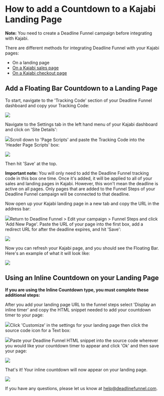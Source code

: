 # How to add a Countdown to a Kajabi Landing Page

**Note:** You need to create a Deadline Funnel campaign before integrating with Kajabi.

There are different methods for integrating Deadline Funnel with your Kajabi pages:

* On a landing page
* [On a Kajabi sales page](https://documentation.deadlinefunnel.com/article/454-how-to-add-a-countdown-to-a-kajabi-sales-page)
* [On a Kajabi checkout page](https://documentation.deadlinefunnel.com/article/561-how-to-add-a-deadline-funnel-countdown-to-a-kajabi-checkout-page)

## Add a Floating Bar Countdown to a Landing Page

To start, navigate to the 'Tracking Code' section of your Deadline Funnel dashboard and copy your Tracking Code:

![](https://s3.amazonaws.com/helpscout.net/docs/assets/53974d6ce4b0c76107b109d1/images/5c65c2862c7d3a66e32e7873/file-p3lBofFRVd.png)

Navigate to the Settings tab in the left hand menu of your Kajabi dashboard and click on 'Site Details':

![](https://s3.amazonaws.com/helpscout.net/docs/assets/53974d6ce4b0c76107b109d1/images/5cc9d5f504286306738e9812/file-gz943skaep.png)Scroll down to 'Page Scripts' and paste the Tracking Code into the 'Header Page Scripts' box:

![](https://s3.amazonaws.com/helpscout.net/docs/assets/53974d6ce4b0c76107b109d1/images/5cc9d60804286306738e9815/file-bGw1bM5L1J.png)

Then hit 'Save' at the top.

**Important note:** You will only need to add the Deadline Funnel tracking code in this box one time. Once it's added, it will be applied to all of your sales and landing pages in Kajabi. However, this won't mean the deadline is active on all pages. Only pages that are added to the Funnel Steps of your Deadline Funnel campaign will be connected to that deadline.

Now open up your Kajabi landing page in a new tab and copy the URL in the address bar:

![](https://s3.amazonaws.com/helpscout.net/docs/assets/53974d6ce4b0c76107b109d1/images/593afa7604286305c68cf93a/file-JxqyqPPQ7I.png)Return to Deadline Funnel &gt; Edit your campaign &gt; Funnel Steps and click 'Add New Page'. Paste the URL of your page into the first box, add a redirect URL for after the deadline expires, and hit 'Save':

![](https://s3.amazonaws.com/helpscout.net/docs/assets/53974d6ce4b0c76107b109d1/images/5c783c362c7d3a0cb932155e/file-JDPyIgnWsG.png)

Now you can refresh your Kajabi page, and you should see the Floating Bar. Here's an example of what it will look like:

![](https://s3.amazonaws.com/helpscout.net/docs/assets/53974d6ce4b0c76107b109d1/images/5c65c0a12c7d3a66e32e783a/file-r2622Bfum3.png)

## Using an Inline Countdown on your Landing Page

**If you are using the Inline Countdown type, you must complete these additional steps:**

After you add your landing page URL to the funnel steps select 'Display an inline timer' and copy the HTML snippet needed to add your countdown timer to your page:

![](https://s3.amazonaws.com/helpscout.net/docs/assets/53974d6ce4b0c76107b109d1/images/5c783cd22c7d3a0cb9321570/file-hMgAYWDhqC.png)Click 'Customize' in the settings for your landing page then click the source code icon for a Text box:

![](https://s3.amazonaws.com/helpscout.net/docs/assets/53974d6ce4b0c76107b109d1/images/5b05e5e22c7d3a2f9011d884/file-UTYHQHSnKN.png)Paste your Deadline Funnel HTML snippet into the source code wherever you would like your countdown timer to appear and click 'Ok' and then save your page:

![](https://s3.amazonaws.com/helpscout.net/docs/assets/53974d6ce4b0c76107b109d1/images/5b05e6092c7d3a2f9011d886/file-yGf7cVt29X.png)

That's it! Your inline countdown will now appear on your landing page.

![](https://s3.amazonaws.com/helpscout.net/docs/assets/53974d6ce4b0c76107b109d1/images/5b05e6550428635ba8b2a9fd/file-2OiXjb3I8r.png)

If you have any questions, please let us know at [help@deadlinefunnel.com](mailto:mailto:help@deadlinefunnel.com).

